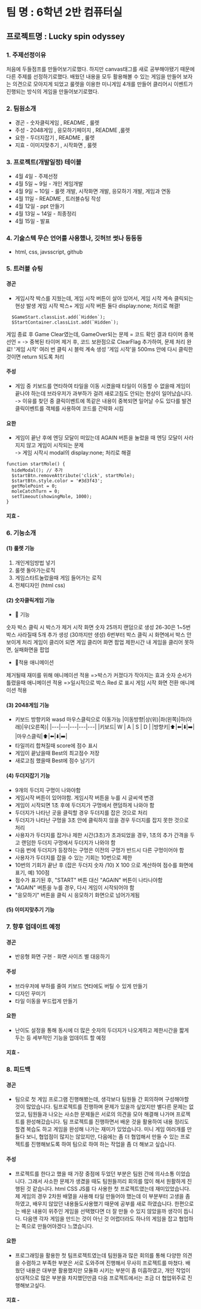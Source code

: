# 팀 명 : 6학년 2반 컴퓨터실
## 프로젝트명 : Lucky spin odyssey

### 1. 주제선정이유
처음에 두들점프를 만들어보기로했다. 하지만 canvas태그를 새로 공부해야됐기 때문에 다른 주제를 선정하기로했다. 배웠던 내용을 모두 활용해볼 수 있는 게임을 만들어 보자는 의견으로 모아지게 되었고 룰렛을 이용한 미니게임 4개를 만들어 클리어시 이벤트가 진행되는 방식의 게임을 만들어보기로했다.

### 2. 팀원소개
- 경곤 - 숫자클릭게임 , README , 룰렛
- 주성 - 2048게임 , 응모하기페이지 , README ,룰렛
- 요한 - 두더지잡기 , README , 룰렛
- 지효 - 이미지맞추기 , 시작화면 , 룰렛

### 3. 프로젝트(개발일정) 테이블
- 4월 4일 - 주제선정
- 4월 5일 ~ 9일 - 개인 게임개발
- 4월 9일 ~ 10일 - 룰렛 개발, 시작화면 개발, 응모하기 개발, 게임과 연동
- 4월 11일 - README , 트러블슈팅 작성
- 4월 12일 - ppt 만들기
- 4월 13일 ~ 14일 - 최종정리
- 4월 15일 - 발표

### 4. 기술스텍 무슨 언어를 사용했나, 깃허브 썻나 등등등
- html, css, javsscript, github

### 5. 트러블 슈팅
#### 경곤
- 게임시작 박스를 지웠는데, 게임 시작 버튼이 살아 있어서, 게임 시작 계속 클릭되는 현상 발생
게임 시작 박스+ 게임 시작 버튼 둘다 display:none; 처리로 해결!
```
  $GameStart.classList.add(`Hidden`);
  $StartContainer.classList.add(`Hidden`);
```
게임 종료 후 Game Clear였는데, GameOver되는 문제
= 코드 확인 결과 타이머 중복 선언
= -> 중복된 타이머 제거 후, 코드 보완점으로 ClearFlag 추가하여, 문제 처리 완료!
'게임 시작' 여러 번 클릭 시 블럭 계속 생성
'게임 시작'을 500ms 안에 다시 클릭한 것이면 return 되도록 처리

#### 주성
- 게임 중 키보드를 연타하여 타일을 이동 시켰을때 타일이 이동할 수 없을때 게임이 끝나야 하는데 브라우저가 과부하가 걸려 새로고침도 안되는 현상이 일어났습니다.
-> 이유를 찾던 중 클릭이벤트에 똑같은 내용이 중복되면 일어날 수도 있다를 발견 클릭이벤트를 객체를 사용하여 코드를 간략화 시킴

#### 요한
- 게임이 끝난 후에 엔딩 모달이 떠있는데 AGAIN 버튼을 눌렀을 때 엔딩 모달이 사라지지 않고 게임이 시작되는 문제 <br>
-> 게임 시작시 modal의 display:none; 처리로 해결
```
function startMole() {
  hideModal(); // 추가
  $startBtn.removeAttribute('click', startMole);
  $startBtn.style.color = '#3d3f43';
  getMolePoint = 0; 
  moleCatchTurn = 0; 
  setTimeout(showingMole, 1000);
}
```
#### 지효 - 

### 6. 기능소개
#### (1) 룰렛 기능
1. 개인게임방법 넣기
2. 룰렛 돌아가는로직
3. 게임스타트눌렀을때 게임 들어가는 로직
4. 전체디자인 (html css)

#### (2) 숫자클릭게임 기능
- 🎯 기능

숫자 박스 클릭 시 박스가 제거
시작 화면 숫자 25까지 랜덤으로 생성
26-30은 1~5번 박스 사라질때 5개 추가 생성 (30까지만 생성)
6번부터 박스 클릭 시 화면에서 박스 안보이게 처리
게임이 클리어 되면 게임 클리어 화면 팝업
제한시간 내 게임을 클리어 못하면, 실패화면을 팝업

- 💫적용 애니메이션

제거될때 재미를 위해 애니메이션 적용 =>박스가 커졌다가 작아지는 효과
숫자 순서가 틀렸을때 애니메이션 적용 =>일시적으로 박스 Red 로 표시
게임 시작 화면 전환 애니메이션 적용
#### (3) 2048게임 기능
- 키보드 방향키와 wasd 마우스클릭으로 이동가능
|이동방향|상(위)|좌(왼쪽)|하(아래)|우(오른쪽)|
|---|---|---|---|---|
|키보드| W | A | S | D |
|방향키|⬆️|⬅️|⬇️|➡️|
|마우스클릭|⬆️|⬅️|⬇️|➡️|
- 타일끼리 합쳐질때 score에 점수 표시
- 게임이 끝났을때 Best의 최고점수 저장
- 새로고침 했을때 Best에 점수 남기기

#### (4) 두더지잡기 기능
- 9개의 두더지 구멍이 나와야함
- 게임시작 버튼이 있어야함. 게임시작 버튼을 누를 시 글씨색 변경
- 게임이 시작되면 1초 후에 두더지가 구멍에서 랜덤하게 나와야 함
- 두더지가 나타난 곳을 클릭할 경우 두더지를 잡은 것으로 처리
- 두더지가 나타난 구멍을 3초 안에 클릭하지 않을 경우 두더지를 잡지 못한 것으로 처리
- 사용자가 두더지를 잡거나 제한 시간(3초)가 초과되었을 경우, 1초의 추가 간격을 두고 랜덤한 두더지 구멍에서 두더지가 나와야 함
- 다음 번에 두더지가 등장하는 구멍은 이전의 구멍가 반드시 다른 구멍이어야 함
- 사용자가 두더지를 잡을 수 있는 기회는 10번으로 제한
- 10번의 기회가 끝난 후 (잡은 두더지 숫자 /10) X 100 으로 계산하여 점수를 화면에 표기, 예) 100점
- 점수가 표기된 후, "START" 버튼 대신 "AGAIN" 버튼이 나타나야함
- "AGAIN" 버튼을 누를 경우, 다시 게임이 시작되어야 함
- "응모하기" 버튼을 클릭 시 응모하기 화면으로 넘어가게됨
#### (5) 이미지맞추기 기능

### 7. 향후 업데이트 예정
#### 경곤
- 반응형 화면 구현 - 화면 사이즈 별 대응하기
#### 주성
- 브라우저에 부하를 줄여 키보드 연타에도 버틸 수 있게 만들기
- 디자인 꾸미기
- 타일 이동을 부드럽게 만들기

#### 요한
- 난이도 설정을 통해 동시에 더 많은 숫자의 두더지가 나오게하고 제한시간을 짧게 두는 등 세부적인 기능을 업데이트 할 예정
#### 지효 - 

### 8. 피드백
#### 경곤
- 팀으로 첫 게임 프로그램 진행해봤는데, 생각보다 팀원들 간 회의하며 구성해야할 것이 많았습니다.
팀프로젝트를 진행하며 문제가 있을까 싶었지만 별다른 문제는 없었고, 팀원들과 나오는 사소한 문제들은 서로의 의견을 모아 해결해 나가며 프로젝트를 완성해갔습니다.
팀 프로젝트를 진행하면서 배운 것을 활용하여 내용 정리도 할겸 복습도 하고 게임을 완성해 나가는 재미가 있었습니다. 
미니 게임 여러개를 만들다 보니, 협업점이 많지는 않았지만, 다음에는 좀 더 협업해서 만들 수 있는 프로젝트를 진행해보도록 하여 팀으로 하여 하는 작업을 좀 더 해보고 싶습니다.

#### 주성
- 프로젝트를 한다고 했을 때 가장 중점에 두었던 부분은 팀원 간에 의사소통 이었습니다. 그래서 사소한 문제가 생겼을 때도 팀원들끼리 회의를 많이 해서 원활하게 진행된 것 같습니다.
html CSS JS를 다 사용한 첫 프로젝트였는데 재미있었습니다. 제 게임의 경우 2차원 배열을 사용해 타일 만들어야 했는데 이 부분부터 고생을 좀 하였고, 배우지 않았던 내용들도사용했기 때문에  공부를 새로 하였습니다. 한편으로는 배운 내용이 위주인 게임을 선택했다면 더 잘 만들 수 있지 않았을까 생각이 듭니다. 다음엔 각자 게임을 만드는 것이 아닌 것 어렵더라도 하나의 게임을 잡고 협업하는 쪽으로 만들어야겠다 느꼈습니다.

#### 요한
- 프로그래밍을 활용한 첫 팀프로젝트였는데 팀원들과 많은 회의를 통해 다양한 의견을 수렴하고 부족한 부분은 서로 도와주며 진행해서 무사히 프로젝트를 마쳤다. 배웠던 내용은 대부분 활용했지만 모듈화 시키는 부분이 좀 미흡하였고, 개인 작업이 상대적으로 많은 부분을 차지했던만큼 다음 프로젝트에서는 조금 더 협업위주로 진행해보고싶다.
#### 지효 - 